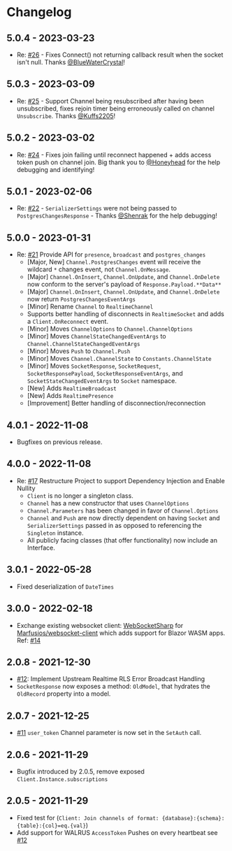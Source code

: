 ﻿# Changelog

## 5.0.4 - 2023-03-23

- Re: [#26](https://github.com/supabase-community/realtime-csharp/pull/26) - Fixes Connect() not returning callback result when the socket isn't null. Thanks [@BlueWaterCrystal](https://github.com/BlueWaterCrystal)!

## 5.0.3 - 2023-03-09

- Re: [#25](https://github.com/supabase-community/realtime-csharp/issues/25) - Support Channel being resubscribed after having been unsubscribed, fixes rejoin timer being erroneously called on channel `Unsubscribe`. Thanks [@Kuffs2205](https://github.com/Kuffs2205)!

## 5.0.2 - 2023-03-02

- Re: [#24](https://github.com/supabase-community/realtime-csharp/issues/24) - Fixes join failing until reconnect happened + adds access token push on channel join. Big thank you to [@Honeyhead](https://github.com/honeyhead) for the help debugging and identifying!

## 5.0.1 - 2023-02-06

- Re: [#22](https://github.com/supabase-community/realtime-csharp/issues/22) - `SerializerSettings` were not being passed to `PostgresChangesResponse` - Thanks [@Shenrak](https://github.com/Shenrak) for the help debugging!

## 5.0.0 - 2023-01-31

- Re: [#21](https://github.com/supabase-community/realtime-csharp/pull/21) Provide API for `presence`, `broadcast` and `postgres_changes`
	- [Major, New] `Channel.PostgresChanges` event will receive the wildcard `*` changes event, not `Channel.OnMessage`.
	- [Major] `Channel.OnInsert`, `Channel.OnUpdate`, and `Channel.OnDelete` now conform to the server's payload of `Response.Payload.**Data**`
	- [Major] `Channel.OnInsert`, `Channel.OnUpdate`, and `Channel.OnDelete` now return `PostgresChangesEventArgs`
	- [Minor] Rename `Channel` to `RealtimeChannel`
	- Supports better handling of disconnects in `RealtimeSocket` and adds a `Client.OnReconnect` event.
	- [Minor] Moves `ChannelOptions` to `Channel.ChannelOptions`
	- [Minor] Moves `ChannelStateChangedEventArgs` to `Channel.ChannelStateChangedEventArgs`
	- [Minor] Moves `Push` to `Channel.Push`
	- [Minor] Moves `Channel.ChannelState` to `Constants.ChannelState`
	- [Minor] Moves `SocketResponse`, `SocketRequest`, `SocketResponsePayload`, `SocketResponseEventArgs`, and `SocketStateChangedEventArgs` to `Socket` namespace.
	- [New] Adds `RealtimeBroadcast`
	- [New] Adds `RealtimePresence`
	- [Improvement] Better handling of disconnection/reconnection

## 4.0.1 - 2022-11-08

- Bugfixes on previous release.

## 4.0.0 - 2022-11-08

- Re: [#17](https://github.com/supabase-community/realtime-csharp/pull/17) Restructure Project to support Dependency Injection and Enable Nullity
	- `Client` is no longer a singleton class.
	- `Channel` has a new constructor that uses `ChannelOptions`
	- `Channel.Parameters` has been changed in favor of `Channel.Options`
	- `Channel` and `Push` are now directly dependent on having `Socket` and `SerializerSettings` passed in as opposed to referencing the `Singleton` instance.
	- All publicly facing classes (that offer functionality) now include an Interface.

## 3.0.1 - 2022-05-28

- Fixed deserialization of `DateTimes`

## 3.0.0 - 2022-02-18

- Exchange existing websocket client: [WebSocketSharp](https://github.com/sta/websocket-sharp) for [Marfusios/websocket-client](https://github.com/Marfusios/websocket-client) which adds support for Blazor WASM apps.
  Ref: [#14](https://github.com/supabase-community/realtime-csharp/pull/14)

## 2.0.8 - 2021-12-30

- [#12](https://github.com/supabase-community/realtime-csharp/issues/12): Implement Upstream Realtime RLS Error Broadcast Handling
- `SocketResponse` now exposes a method: `OldModel`, that hydrates the `OldRecord` property into a model.

## 2.0.7 - 2021-12-25

- [#11](https://github.com/supabase-community/realtime-csharp/issues/11) `user_token` Channel parameter is now set in the `SetAuth` call.

## 2.0.6 - 2021-11-29

- Bugfix introduced by 2.0.5, remove exposed `Client.Instance.subscriptions`

## 2.0.5 - 2021-11-29

- Fixed test for (`Client: Join channels of format: {database}:{schema}:{table}:{col}=eq.{val}`)
- Add support for WALRUS `AccessToken` Pushes on every heartbeat see [#12](https://github.com/supabase-community/supabase-csharp/issues/12)
